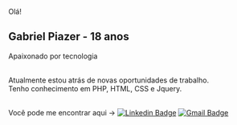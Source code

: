 Olá!

## Gabriel Piazer - 18 anos

Apaixonado por tecnologia
 
<br/> Atualmente estou atrás de novas oportunidades de trabalho.
<br/> Tenho conhecimento em PHP, HTML, CSS e Jquery.

<br/> Você pode me encontrar aqui -> 
[![Linkedin Badge](https://img.shields.io/badge/-Gabriel_Piazer-blue?style=flat-square&logo=Linkedin&logoColor=white&link=https://www.linkedin.com/in/gabriel-piazer/)](https://www.linkedin.com/in/gabriel-piazer/)
[![Gmail Badge](https://img.shields.io/badge/-gabrielmpiazer@gmail.com-c14438?style=flat-square&logo=Gmail&logoColor=white&link=mailto:gabrielmpiazer@gmail.com)](mailto:gabrielmpiazer@gmail.com)

